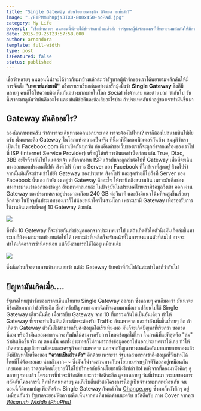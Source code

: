 ```yaml
---
title: "Single Gateway กับนโยบายเศรฐกิจ ดิจิตอล งงมั้ยล่ะ?"
image: "./ETPMmuhKpjYJIXU-800x450-noPad.jpg"
category: My Life
excerpt: "เชื่อว่าหลายๆ คนตอนนี้น่าจะได้ข่าวกันมาบ้างแล้วล่ะ ว่ารัฐบาลผู้น่ารักของเราได้พยายามพลักดันให้มีการจัดตั้งเกตเวย์แห่งชาติ"
date: 2015-09-25T23:57:58.000
author: arnondora
template: full-width
type: post
isFeatured: false
status: published
---
```


เชื่อว่าหลายๆ คนตอนนี้น่าจะได้ข่าวกันมาบ้างแล้วล่ะ ว่ารัฐบาลผู้น่ารักของเราได้พยายามพลักดันให้มีการจัดตั้ง **"เกตเวย์แห่งชาติ"** หรือเราเราเรียกกันอย่างน่ารักมุ้งมิ้งว่า **Single Gateway** ซึ่งก็มีหลายๆ คนก็ได้ให้ความคิดเห็นกันอย่างมากมายในโลก Social ทั้งด้านลบ และด้านบวก ว่ากันไป วันนี้เราจะมาดูกันว่ามันคืออะไร และ มันมีข้อดีและข้อเสียอะไรบ้าง ถ้าประเทศอันน่าอยู่ของเราทำมันขึ้นมา

## Gateway มันคืออะไร?
ลองนึกภาพนะครับ ว่าถ้าเราจะเดินทางออกนอกประเทศ เราจะต้องไปไหน?
เราก็ต้องไปสนามบินใช่มั้ยครับ นั่นแหละคือ Gateway ในโลกแห่งความเป็นจริง ทีนี้มาที่ฝั่งคอมพิวเตอร์กันบ้าง สมมุติว่าเราเปิดเว็บ Facebook.com ที่เราเปิดกันทุกวัน ก่อนอื่นคำขอเว็บของเราก็จะถูกส่งจากเครื่องของเราไปที่ ISP (Internet Service Provider) หรือผู้ให้บริการอินเตอร์เน็ตก่อน เช่น True, Dtac, 3BB อะไรก็ว่ากันไปในแต่ล่ะเจ้า
หลังจากผ่าน ISP แล้วมันจะถูกส่งต่อไปที่ Gateway เพื่อที่จะเดินทางออกนอกประเทศไปยัง สิงคโปร์ (เพราะ Server ของ  Facebook ที่ใกล้เราที่สุดอยู่ สิงคโปร์) จากนั้นมันก็จะผ่านเข้าไปยัง Gateway ของประเทศ สิงคโปร์ และสุดท้ายก็ไปถึงที่ Server ของ Facebook นั่นเอง
ถ้ายัง งง อยู่ว่า  Gateway คืออะไร ให้เรานึกถึงสนามบิน เพราะมันคือช่องทางการผ่านเข้าออกของข้อมูล อันมหาศาลเลยล่ะ ในปัจจุบันในประเทศไทยเรามีข้อมูลวิ่งเข้า ออก ผ่าน Gateway ของประเทศเราอยู่ประมาณเกือบ 240 GB ต่อวินาที และยังมีแนวโน้มที่จะสูงขึ้นเรื่อยๆ อีกด้วย
ในปัจจุบันประเทศของเราก็ไม่น้อยหน้าใครในสามโลก เพราะเรามี Gateway เพื่อรองรับการใช้งานอินเตอร์เน็ตอยู่ 10 Gateway ด้วยกัน

![](http://internet.nectec.or.th/internetmap/map/internationalmap/inetmap082015_international.jpg)

ซึ่งทั้ง 10 Gateway ก็จะช่วยกันส่งข้อมูลออกจากประเทศเราไป แต่ถ้าเกิดตัวใดตัวนึงมันเกิดล่มขึ้นมา ระบบก็ยังคงสามารถทำงานต่อไปได้ เพราะตัวที่เหลือก็จะรับหน้าที่ในการส่งแทนตัวที่ล่มไป อาจจะทำให้เกิดอาการช้านิดหน่อย แต่ก็ยังสามารถใช้ได้อยู่เหมือนเดิม

![](http://www.catdatacom.com/uploads/ckeditor/images/news/Gateway2/5.jpg)

ซึ่งสัดส่วนก็จะตามภาพข้างบนเลยว่า แต่ล่ะ Gateway รับหน้าที่กันไปอันล่ะเท่าไหร่ก็ว่ากันไป

## ปัญหามันเกิดเมื่อ....
รัฐบาลไทยผู้น่ารักของเราจะเข็นนโยบาย Single Gateway ออกมา ซึ่งหลายๆ คนก็มองว่า มันน่าจะมีข้อเสียมากกว่าข้อดีซะอีก ซึ่งสำหรับปัญหาทางเทคนิคที่จะตามมาเมื่อเราเปลี่ยนไปใช้ Single Gateway เดียวนั่นคือ
เมื่อเราบีบ Gateway จาก 10 ที่มารวมกันให้เป็นอันเดียว ทำให้ Gateway ที่เราจะทำเป็นอันเดียวเนี่ยจะต้องรับ Traffic อันมหาศาล และกำลังเพิ่มขึ้นเรื่อยๆ อีก ถ้าเกิดว่า Gateway ตัวนั้นไม่สามารถรับส่งข้อมูลได้เร็วเพียงพอ มันก็จะเกิดปัญหาที่เรียกว่า ขอขวด นี่เอง หรือถ้ามันเยอะมากจนกระทั่งมันไม่สามารถรับการโหลดข้อมูลไม่ไหว ในกรณีที่แย่ที่สุดคือ "ล่ม" ถ้ามันเกิดขึ้นจริง ณ ตอนนั้น คนทั้งประเทศก็ไม่สามารถส่งข้อมูลออกไปนอกประเทศเราได้เลย ทำให้เกิดความสูญเสียทางสังคมและเศรฐกิจอย่างมหาศาล
นอกจากปัญหาทางเทคนิคอันมากมายกายกองแล้ว ยังมีปัญหาในเรื่องของ **"ความเป็นส่วนตัว"** อีกด้วย เพราะว่า รัฐบาลสามารถเข้าถึงข้อมูลที่วิ่งผ่านได้โดยที่ไม่ต้องขอเลย น่ากลัวมาก~~ ซึ่งมันก็น่าจะสวนทางกับนโยบายเศรษฐกิจดิจิดอลอยู่เหมือนกัน เลยแอบ งงๆ ว่าตอนคิดนโยบายนี้ได้ไปปรึกษากับอีกนโยบายนึงรึเปล่า lol
หลังจากที่ลองมานั่งคิดๆ ดูหลายๆ รอบแล้ว โครงการนี้น่าจะมีข้อเสียเยอะกว่าข้อดีซะอีก ดูจากหลายๆ วันที่ผ่านมา กระแสของการผลัดดันโครงการนี้ ก็ทำให้คนหลายๆ คนก็เริ่มตื่นตัวต่อโครงการนี้อยู่เป็นจำนวนมากเหมือนกัน จนตอนนี้ก็มีแคมเปญเพื่อคัดค้าน Single Gateway กันแล้วใน [Change.org][0] ซึ่งผมก็หวังลึกๆ อยู่เหมือนกันว่า รัฐบาลจะยอมฟังความคิดเห็นจากคนที่มาคัดค้านนะครับ สวัสดีครับ
ภาพ Cover จากคุณ _[Wisaruth Wisidh (PhuPhu)][1]_


[0]: https://www.change.org/p/thai-govt-ต่อต้านการตั้งซิงเกิลเกตเวย์-stop-proposed-plan-for-single-internet-gateway?source_location=trending_petitions_home_page&algorithm=curated_trending
[1]: https://www.facebook.com/phuphuphuphuphu/posts/10153877593007345
